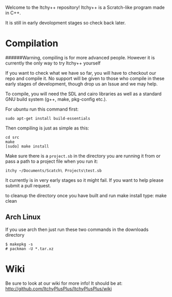 Welcome to the Itchy++ repository!
Itchy++ is a Scratch-like program made in C++.

It is still in early devolopment stages so check back later.

# Compilation
######Warning, compiling is for more advanced people. However it is currently the only way to try Itchy++ yourself

If you want to check what we have so far, you will have to checkout our repo and compile it. No support will be given to those who compile in these early stages of development, though drop us an Issue and we may help.

To compile, you will need the SDL and cairo libraries as well as a standard GNU build system (g++, make, pkg-config etc.).

For ubuntu run this command first:

    sudo apt-get install build-essentials

Then compiling is just as simple as this:

    cd src
    make
    [sudo] make install

Make sure there is a `project.sb` in the directory you are running it from or pass a path to a project file when you run it:

    itchy ~/Documents/Scatch\ Projects\test.sb
    
It currently is in very early stages so it might fail.  If you want to help please submit a pull request.

to cleanup the directory once you have built and run make install type:
    make clean

## Arch Linux
If you use arch then just run these two commands in the downloads directory
    
    $ makepkg -s
    # packman -U *.tar.xz


# Wiki

Be sure to look at our wiki for more info! It should be at: http://github.com/ItchyPlusPlus/ItchyPlusPlus/wiki
